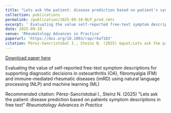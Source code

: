 ```yaml
---
title: "Lets ask the patient: disease prediction based on patient's symptom descriptions in free text"
collection: publications
permalink: /publication/2025-09-10-NLP_pred_rmtc
excerpt: ' Evaluating the value self-reported free-text symptom descriptions for supporting diagnostic decisions in osteoarthritis (OA), fibromyalgia (FM) and immune-mediated rheumatic diseases (imRD) using natural language processing (NLP) and machine learning (ML)'
date: 2025-09-10
venue: 'Rheumatology Advances in Practice'
paperurl: 'https://doi.org/10.1093/rap/rkaf103'
citation: Pérez-Sancristobal I., Steinz N. (2025) &quot;Lets ask the patient: disease prediction based on patients symptom descriptions in free text&quot; <i>Rheumatology Advances in Practice</i>'
---
```


<a href='https://doi.org/10.1093/rap/rkaf103'>Download paper here</a>

 Evaluating the value of self-reported free-text symptom descriptions for supporting diagnostic decisions in osteoarthritis (OA), fibromyalgia (FM) and immune-mediated rheumatic diseases (imRD) using natural language processing (NLP) and machine learning (ML)


Recommended citation: Pérez-Sancristobal I., Steinz N. (2025) "Lets ask the patient: disease prediction based on patients symptom descriptions in free text" <i>Rheumatology Advances in Practice</i>
